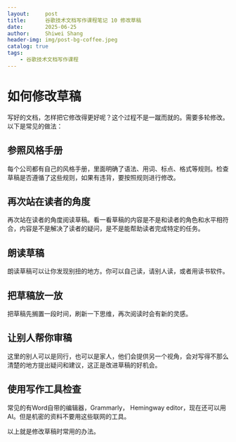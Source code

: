 ```yaml
---
layout:     post
title:      谷歌技术文档写作课程笔记 10 修改草稿
date:       2025-06-25
author:     Shiwei Shang
header-img: img/post-bg-coffee.jpeg
catalog: true
tags:
    - 谷歌技术文档写作课程
---
```

# 如何修改草稿

写好的文档，怎样把它修改得更好呢？这个过程不是一蹴而就的。需要多轮修改。以下是常见的做法：

## 参照风格手册

每个公司都有自己的风格手册，里面明确了语法、用词、标点、格式等规则。检查草稿是否遵循了这些规则，如果有违背，要按照规则进行修改。

## 再次站在读者的角度

再次站在读者的角度阅读草稿。看一看草稿的内容是不是和读者的角色和水平相符合，内容是不是解决了读者的疑问，是不是能帮助读者完成特定的任务。

## 朗读草稿

朗读草稿可以让你发现别扭的地方。你可以自己读，请别人读，或者用读书软件。

## 把草稿放一放

把草稿先搁置一段时间，刷新一下思维，再次阅读时会有新的灵感。

## 让别人帮你审稿

这里的别人可以是同行，也可以是家人，他们会提供另一个视角，会对写得不那么清楚的地方提出疑问和建议，这正是改进草稿的好机会。

## 使用写作工具检查

常见的有Word自带的编辑器，Grammarly， Hemingway editor，现在还可以用AI。但是机密的资料不要用这些联网的工具。

以上就是修改草稿时常用的办法。
